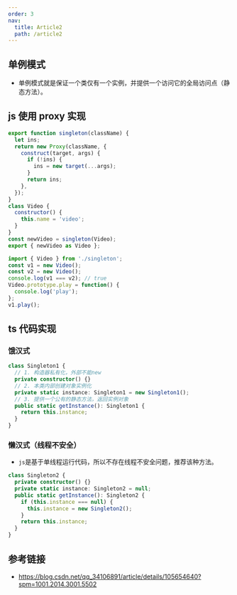 ```yaml
---
order: 3
nav:
  title: Article2
  path: /article2
---
```


## 单例模式

- 单例模式就是保证一个类仅有一个实例，并提供一个访问它的全局访问点（静态方法）。

## js 使用 proxy 实现

```js
export function singleton(className) {
  let ins;
  return new Proxy(className, {
    construct(target, args) {
      if (!ins) {
        ins = new target(...args);
      }
      return ins;
    },
  });
}
class Video {
  constructor() {
    this.name = 'video';
  }
}
const newVideo = singleton(Video);
export { newVideo as Video };
```

```js
import { Video } from './singleton';
const v1 = new Video();
const v2 = new Video();
console.log(v1 === v2); // true
Video.prototype.play = function() {
  console.log('play');
};
v1.play();
```

## ts 代码实现

### 饿汉式

```typescript
class Singleton1 {
  // 1. 构造器私有化，外部不能new
  private constructor() {}
  // 2. 本类内部创建对象实例化
  private static instance: Singleton1 = new Singleton1();
  // 3. 提供一个公有的静态方法，返回实例对象
  public static getInstance(): Singleton1 {
    return this.instance;
  }
}
```

### 懒汉式（线程不安全）

- `js`是基于单线程运行代码，所以不存在线程不安全问题，推荐该种方法。

```typescript
class Singleton2 {
  private constructor() {}
  private static instance: Singleton2 = null;
  public static getInstance(): Singleton2 {
    if (this.instance === null) {
      this.instance = new Singleton2();
    }
    return this.instance;
  }
}
```

## 参考链接

- https://blog.csdn.net/qq_34106891/article/details/105654640?spm=1001.2014.3001.5502
